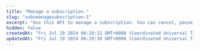```yaml
---
title: "Manage a subscription."
slug: "subsmanagesubscription-1"
excerpt: "Use this API to manage a subscription. You can cancel, pause, activate or change the plan of a subscription."
hidden: false
createdAt: "Fri Jul 19 2024 06:28:22 GMT+0000 (Coordinated Universal Time)"
updatedAt: "Fri Jul 19 2024 06:29:39 GMT+0000 (Coordinated Universal Time)"
---
```

